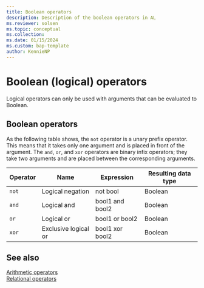 ```yaml
---
title: Boolean operators
description: Description of the boolean operators in AL
ms.reviewer: solsen
ms.topic: conceptual
ms.collection: 
ms.date: 01/15/2024
ms.custom: bap-template
author: KennieNP
---
```


# Boolean (logical) operators

Logical operators can only be used with arguments that can be evaluated to Boolean.  

## Boolean operators

As the following table shows, the `not` operator is a unary prefix operator. This means that it takes only one argument and is placed in front of the argument. The `and`, `or`, and `xor` operators are binary infix operators; they take two arguments and are placed between the corresponding arguments.  

|Operator|Name|Expression|Resulting data type|  
|--------|----|----------|-------------------------|  
|`not`|Logical negation|not bool|Boolean|  
|`and`|Logical and|bool1 and bool2|Boolean|  
|`or`|Logical or|bool1 or bool2|Boolean|  
|`xor`|Exclusive logical or|bool1 xor bool2|Boolean|  

## See also
<!-- more links -->
[Arithmetic operators](devenv-al-arithmetic-operators.md)  
[Relational operators](devenv-al-relational-operators.md)